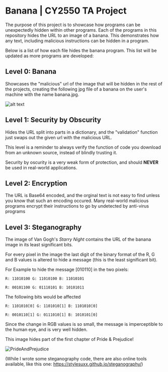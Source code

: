 # Banana | CY2550 TA Project
The purpose of this project is to showcase how programs can be unexpectedly
hidden within other programs. Each of the programs in this repository hides the URL to an image of a banana. This demonstrates how any text, including malicious instructions
can be hidden in a program.

Below is a list of how each file hides the banana program. This list will be updated as more
programs are developed:

## Level 0: Banana
Showcases the "malicious" url of the image that will be hidden in the rest of the projects, 
creating the following jpg file of a banana on the user's machine with the name banana.jpg.

![alt text](https://m.media-amazon.com/images/I/31dke4F+cTL._AC_UF894,1000_QL80_.jpg)

## Level 1: Security by Obscurity
Hides the URL split into parts in a dictionary, and the "validation" function just swaps out the given url with the malicious URL. 

This level is a reminder to always verify the function of code you download from an unknown source, instead of blindly trusting it.

Security by oscurity is a very weak form of protection, and should **NEVER** be used in real-world applications.

## Level 2: Encryption
The URL is Base64 encoded, and the orginal text is not easy to find unless you know that such an encoding occured. Many real-world malicious programs encrypt their instructions to go by undetected by anti-virus programs

## Level 3: Steganography
The image of Van Gogh's *Starry Night* contains the URL of the banana image in its least significant bits. 

For every pixel in the image the last digit of the binary format of the R, G and B values is altered to hide a message (this is the least significant bit).

For Example to hide the message [010110] in the two pixels:

    
    R: 11010100 G: 11010100 B: 11010101
    
    R: 00101100 G: 01110101 B: 10101011

The following bits would be affected


    R: 1101010[0] G: 1101010[1] B: 1101010[0]
    
    R: 0010110[1] G: 0111010[1] B: 1010101[0]

Since the change in RGB values is so small, the message is imperceptible to the human eye, and is very well hidden. 

This image hides part of the first chapter of Pride & Prejudice!

![PrideAndPrejudice](https://github.com/user-attachments/assets/006cd8fb-f3d7-4bfa-856e-99cca2a918e4)

(While I wrote some steganography code, there are also online tools available, like this one: https://stylesuxx.github.io/steganography/)


